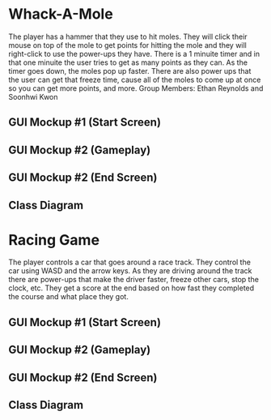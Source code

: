 # Whack-A-Mole
The player has a hammer that they use to hit moles. They will click their mouse on top of the mole to get points for hitting the mole and they will right-click to use the power-ups they have. There is a 1 minuite timer and in that one minuite the user tries to get as many points as they can. As the timer goes down, the moles pop up faster. There are also power ups that the user can get that freeze time, cause all of the moles to come up at once so you can get more points, and more. 
Group Members: Ethan Reynolds and Soonhwi Kwon

## GUI Mockup #1 (Start Screen)

## GUI Mockup #2 (Gameplay)

## GUI Mockup #2 (End Screen)

## Class Diagram

# Racing Game
The player controls a car that goes around a race track. They control the car using WASD and the arrow keys. As they are driving around the track there are power-ups that make the driver faster, freeze other cars, stop the clock, etc. They get a score at the end based on how fast they completed the course and what place they got.

## GUI Mockup #1 (Start Screen)

## GUI Mockup #2 (Gameplay)

## GUI Mockup #2 (End Screen)

## Class Diagram
